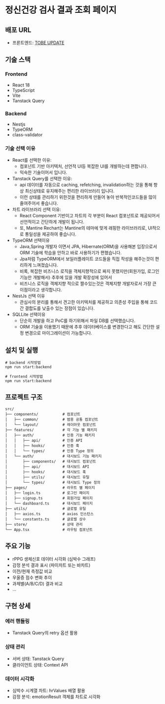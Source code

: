 # 정신건강 검사 결과 조회 페이지

## 배포 URL
- 프론트엔드: [TOBE UPDATE](#)

## 기술 스택
### Frontend
- React 18
- TypeScript
- Vite
- Tanstack Query
### Backend 
- Nestjs
- TypeORM
- class-validator

### 기술 선택 이유

- React를 선택한 이유:
    - 컴포넌트 기반 아키텍처, 선언적 UI등 복잡한 UI를 개발하는데 편합니다.
    - 익숙한 기술이어서 입니다.
- Tanstack Query를 선택한 이유:
    - api 데이터를 자동으로 caching, refetching, invalidation하는 것을 통해 항상 최신상태로 유지해주는 편리한 라이브러리 입니다.
    - 이런 상태를 관리하기 위한것을 편리하게 만들어 놓아 반복적인코드들을 많이 줄여주어서 좋습니다.
- 차트 라이브러리 선택 이유:
    - React Component 기반이고 차트의 각 부분이 React 컴포넌트로 제공되어서 선언적이고 간단하게 개발이 됩니다.
    - 또, Mantine Rechart는 Mantine의 테마에 맞게 래핑한 라이브러리로, UI적으로 통일성을 제공하여 좋습니다.
- TypeORM 선택이유
    - Java,Spring 개발자 이면서 JPA, Hibernate(ORM)을 사용해본 입장으로서 ORM 기술에 학습을 안하고 바로 사용하기가 편했습니다.
    - Jpa처럼 TypeORM에서 보일러플레이트 코드들을 직접 작성을 해주는것이 편리하게 느껴졌습니다.
    - 비록, 복잡한 비즈니스 로직을 객체지향적으로 짜지 못했지만(회원가입, 로그인 기능만 개발해서) 추후에 있을 개발 확장성에 있어서
    - 비즈니스 로직을 객체지향 적으로 짤수있는것은 객체지향 개발자로서 가장 큰 이점이라고 생각합니다.
- NestJs 선택 이유
    - 관심사의 분리를 통해서 견고한 아키텍처를 제공하고 의존성 주입을 통해 코드간 결합도를 낮출수 있는 장점이 있습니다.
- SQLLite 선택이유
    - 단순히 개발을 하고 PoC를 하기위해서 파일 DB를 선택했습니다.
    - ORM 기술을 이용했기 때문에 추후 데이터베이스를 변경한다고 해도 간단한 설정 변경으로 마이그레이션이 가능합니다.

## 설치 및 실행

```ssh
# backend 시작방법
npm run start:backend

# frontend 시작방법
npm run start:backend
```

## 프로젝트 구조
```
src/        
├── components/           # 컴포넌트
│   ├── common/           # 범용 공통 컴포넌트    
│   └── layout/           # 레이아웃 컴포넌트   
├── features/             # 각 기능 별 패키지            
│   ├── auth/             # 인증 기능 패키지   
│   │   ├── api/          # 인증 API
│   │   ├── hooks/        # 인증 훅
│   │   └── types/        # 인증 Type 정의
│   └── auth/             # 대시보드 기능 패키지   
│       ├── components/   # 대시보드 컴포넌트
│       ├── api/          # 대시보드 API
│       ├── hooks/        # 대시보드 훅
│       ├── utils/        # 대시보드 유틸
│       └── types/        # 대시보드 Type 정의
├── pages/                # 라우트 별 페이지   
│   ├── login.ts          # 로그인 페이지
│   ├── signup.ts         # 회원가입 페이지
│   └── dashboard.ts      # 대시보드 페이지
├── utils/                # 글로벌 유틸 
│   ├── axios.ts          # axios 인스턴스
│   └── constants.ts      # 글로벌 상수
├── store/                # 상태 관리 
└── App.tsx               # 라우팅 컴포넌트

```

## 주요 기능
- rPPG 생체신호 데이터 시각화 (심박수 그래프)
- 감정 분석 결과 표시 (파이차트 또는 바차트)
- 이전/현재 측정값 비교
- 우울증 점수 변화 추이
- 과제별(A/B/C/D) 결과 비교
- ...

## 구현 상세

### 에러 핸들링
- Tanstack Query의 retry 옵션 활용

### 상태 관리
- 서버 상태: Tanstack Query
- 클라이언트 상태: Context API

### 데이터 시각화
- 심박수 시계열 차트: hrValues 배열 활용
- 감정 분석: emotionResult 객체를 차트로 시각화

###  
<!--
## 개선 사항 (선택)
실제 프로덕션 환경이라면 추가하고 싶은 기능이나 개선 방향
- PDF 리포트 생성
- 이메일 공유 기능
- 과거 세션 비교 기능
-->